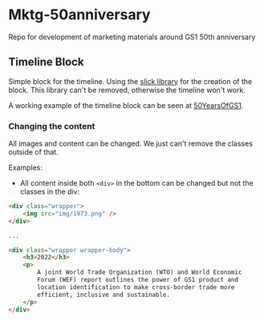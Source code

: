 # Mktg-50anniversary

Repo for development of marketing materials around GS1 50th anniversary

## Timeline Block

Simple block for the timeline. Using the [slick library](https://kenwheeler.github.io/slick/) for the creation of the block. This library can't be removed, otherwise the timeline won't work.

A working example of the timeline block can be seen at [50YearsOfGS1](https://www.gs1.org/about/50YearsOfGS1).

### Changing the content

All images and content can be changed. We just can't remove the classes outside of that.

Examples:

- All content inside both `<div>` in the bottom can be changed but not the classes in the div:

```html
<div class="wrapper">
    <img src="img/1973.png" />
</div>

...

<div class="wrapper wrapper-body">
    <h3>2022</h3>
    <p>
        A joint World Trade Organization (WTO) and World Economic
        Forum (WEF) report outlines the power of GS1 product and
        location identification to make cross-border trade more
        efficient, inclusive and sustainable.
    </p>
</div>
```
